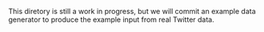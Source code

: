 This diretory is still a work in progress, but we will commit an example data generator to produce the example input from real Twitter data.